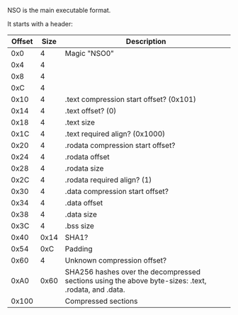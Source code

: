 NSO is the main executable format.

It starts with a
header:

| Offset | Size | Description                                                                                         |
| ------ | ---- | --------------------------------------------------------------------------------------------------- |
| 0x0    | 4    | Magic "NSO0"                                                                                        |
| 0x4    | 4    |                                                                                                     |
| 0x8    | 4    |                                                                                                     |
| 0xC    | 4    |                                                                                                     |
| 0x10   | 4    | .text compression start offset? (0x101)                                                             |
| 0x14   | 4    | .text offset? (0)                                                                                   |
| 0x18   | 4    | .text size                                                                                          |
| 0x1C   | 4    | .text required align? (0x1000)                                                                      |
| 0x20   | 4    | .rodata compression start offset?                                                                   |
| 0x24   | 4    | .rodata offset                                                                                      |
| 0x28   | 4    | .rodata size                                                                                        |
| 0x2C   | 4    | .rodata required align? (1)                                                                         |
| 0x30   | 4    | .data compression start offset?                                                                     |
| 0x34   | 4    | .data offset                                                                                        |
| 0x38   | 4    | .data size                                                                                          |
| 0x3C   | 4    | .bss size                                                                                           |
| 0x40   | 0x14 | SHA1?                                                                                               |
| 0x54   | 0xC  | Padding                                                                                             |
| 0x60   | 4    | Unknown compression offset?                                                                         |
| 0xA0   | 0x60 | SHA256 hashes over the decompressed sections using the above byte-sizes: .text, .rodata, and .data. |
| 0x100  |      | Compressed sections                                                                                 |

